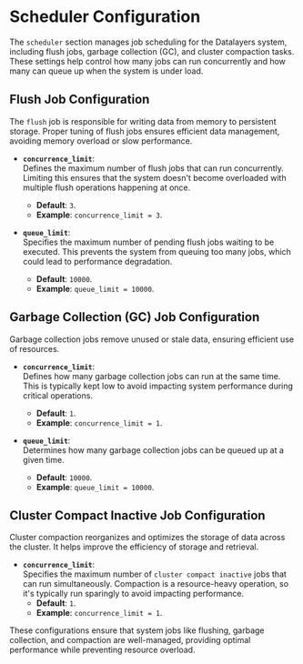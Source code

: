 # Scheduler Configuration

The `scheduler` section manages job scheduling for the Datalayers system, including flush jobs, garbage collection (GC), and cluster compaction tasks. These settings help control how many jobs can run concurrently and how many can queue up when the system is under load.

## Flush Job Configuration

The `flush` job is responsible for writing data from memory to persistent storage. Proper tuning of flush jobs ensures efficient data management, avoiding memory overload or slow performance.

- **`concurrence_limit`**:  
  Defines the maximum number of flush jobs that can run concurrently. Limiting this ensures that the system doesn't become overloaded with multiple flush operations happening at once.  
  - **Default**: `3`.
  - **Example**: `concurrence_limit = 3`.

- **`queue_limit`**:  
  Specifies the maximum number of pending flush jobs waiting to be executed. This prevents the system from queuing too many jobs, which could lead to performance degradation.  
  - **Default**: `10000`.
  - **Example**: `queue_limit = 10000`.

## Garbage Collection (GC) Job Configuration

Garbage collection jobs remove unused or stale data, ensuring efficient use of resources.

- **`concurrence_limit`**:  
  Defines how many garbage collection jobs can run at the same time. This is typically kept low to avoid impacting system performance during critical operations.  
  - **Default**: `1`.
  - **Example**: `concurrence_limit = 1`.

- **`queue_limit`**:  
  Determines how many garbage collection jobs can be queued up at a given time.  
  - **Default**: `10000`.
  - **Example**: `queue_limit = 10000`.

## Cluster Compact Inactive Job Configuration

Cluster compaction reorganizes and optimizes the storage of data across the cluster. It helps improve the efficiency of storage and retrieval.

- **`concurrence_limit`**:  
  Specifies the maximum number of `cluster compact inactive` jobs that can run simultaneously. Compaction is a resource-heavy operation, so it's typically run sparingly to avoid impacting performance.  
  - **Default**: `1`.
  - **Example**: `concurrence_limit = 1`.

These configurations ensure that system jobs like flushing, garbage collection, and compaction are well-managed, providing optimal performance while preventing resource overload.

